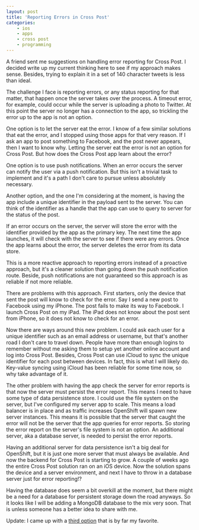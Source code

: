 ```yaml
---
layout: post
title: 'Reporting Errors in Cross Post'
categories:
    - ios
    - apps
    - cross post
    - programming
---
```

A friend sent me suggestions on handling error reporting for Cross Post. I decided write up my current thinking here to see if my approach makes sense. Besides, trying to explain it in a set of 140 character tweets is less than ideal.

The challenge I face is reporting errors, or any status reporting for that matter, that happen once the server takes over the process. A timeout error, for example, could occur while the server is uploading a photo to Twitter. At this point the server no longer has a connection to the app, so trickling the error up to the app is not an option.

One option is to let the server eat the error. I know of a few similar solutions that eat the error, and I stopped using those apps for that very reason. If I ask an app to post something to Facebook, and the post never appears, then I want to know why. Letting the server eat the error is not an option for Cross Post. But how does the Cross Post app learn about the error?

One option is to use push notifications. When an error occurs the server can notify the user via a push notification. But this isn't a trivial task to implement and it's a path I don't care to pursue unless absolutely necessary.

Another option, and the one I'm considering at the moment, is having the app include a unique identifier in the payload sent to the server. You can think of the identifier as a handle that the app can use to query to server for the status of the post.

If an error occurs on the server, the server will store the error with the identifier provided by the app as the primary key. The next time the app launches, it will check with the server to see if there were any errors. Once the app learns about the error, the server deletes the error from its data store.

This is a more reactive approach to reporting errors instead of a proactive approach, but it's a cleaner solution than going down the push notification route. Beside, push notifications are not guaranteed so this approach is as reliable if not more reliable.

There are problems with this approach. First starters, only the device that sent the post will know to check for the error. Say I send a new post to Facebook using my iPhone. The post fails to make its way to Facebook. I launch Cross Post on my iPad. The iPad does not know about the post sent from iPhone, so it does not know to check for an error.

Now there are ways around this new problem. I could ask each user for a unique identifier such as an email address or username, but that's another road I don't care to travel down. People have more than enough logins to remember without me asking them to setup yet another online account and log into Cross Post. Besides, Cross Post can use iCloud to sync the unique identifier for each post between devices. In fact, this is what I will likely do. Key-value syncing using iCloud has been reliable for some time now, so why take advantage of it.

The other problem with having the app check the server for error reports is that now the server must persist the error report. This means I need to have some type of data persistence store. I could use the file system on the server, but I've configured my server app to scale. This means a load balancer is in place and as traffic increases OpenShift will spawn new server instances. This means it is possible that the server that caught the error will not be the server that the app queries for error reports. So storing the error report on the server's file system is not an option. An additional server, aka a database server, is needed to persist the error reports.

Having an additional server for data persistence isn't a big deal for OpenShift, but it is just one more server that must always be available. And now the backend for Cross Post is starting to grow. A couple of weeks ago the entire Cross Post solution ran on an iOS device. Now the solution spans the device and a server environment, and next I have to throw in a database server just for error reporting!?

Having the database does seem a bit overkill at the moment, but there might be a need for a database for persistent storage down the road anyways. So it looks like I will be adding a MongoDB database to the mix very soon. That is unless someone has a better idea to share with me.

Update: I came up with a [third option][post] that is by far my favorite.

[post]: http://www.thecave.com/2014/09/15/reporting-errors-in-cross-post-part-2/
